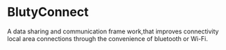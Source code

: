 # BlutyConnect
 A data sharing and communication frame work,that improves connectivity local area connections through the convenience of bluetooth or Wi-Fi.
